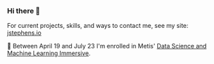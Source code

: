 ### Hi there 👋

For current projects, skills, and ways to contact me, see my site: [jstephens.io](https://www.jstephens.io)

🔭 Between April 19 and July 23 I'm enrolled in Metis' [Data Science and Machine Learning Immersive](https://www.thisismetis.com/bootcamps/online-machine-learning-bootcamp).
